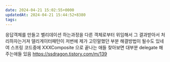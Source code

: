 ```yaml
---
date: 2024-04-21 15:02:55+0000
updatedAt: 2024-04-21 15:44:52+8380
tags: 
---
```

응답객체를 만들고 벨리데이션 하는과정을
다른 객체로부터 위임해서
그 결과받아서 처리하자는거져
델리게이터패턴이 저번에 제가 고민말했던 부분 해결방법이 될수도 있네여
스프링 코드중에 XXXComposite 으로 끝나는 애들 찾아보면
대부분 delegate 해주는애들 있음
https://ssdragon.tistory.com/m/139